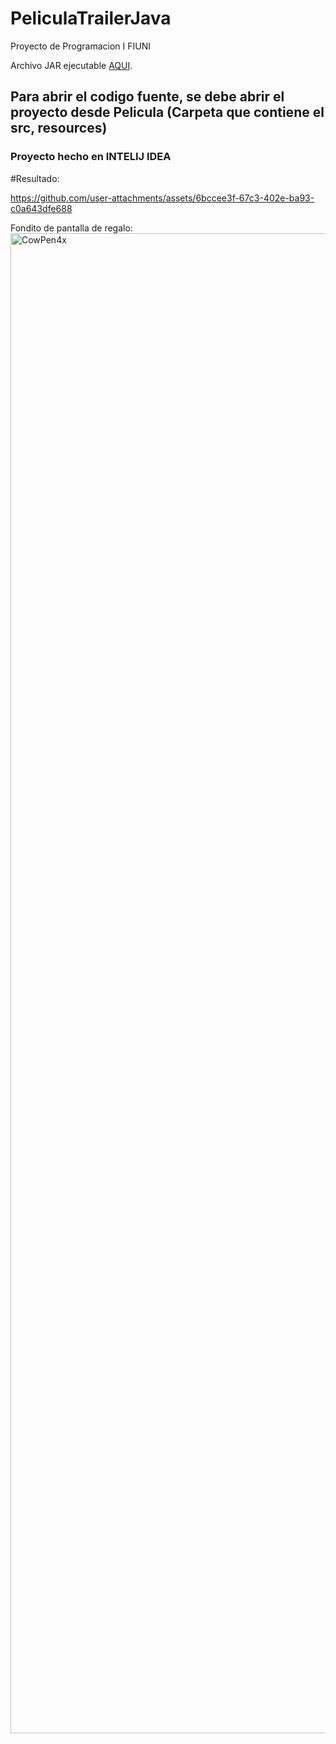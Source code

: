 # PeliculaTrailerJava
Proyecto de Programacion I FIUNI

Archivo JAR ejecutable <a href="https://github.com/istamw/PeliculaTrailerJava/releases/tag/trailer">AQUI</a>.

## Para abrir el codigo fuente, se debe abrir el proyecto desde Pelicula (Carpeta que contiene el src, resources)
### Proyecto hecho en INTELIJ IDEA

#Resultado:


https://github.com/user-attachments/assets/6bccee3f-67c3-402e-ba93-c0a643dfe688



Fondito de pantalla de regalo:
<img width="3200" height="2400" alt="CowPen4x" src="https://github.com/user-attachments/assets/bcae738f-b48c-426f-8b24-082710eafc3f" />
